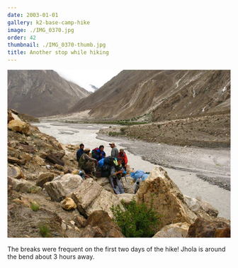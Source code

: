 ```yaml
---
date: 2003-01-01
gallery: k2-base-camp-hike
image: ./IMG_0370.jpg
order: 42
thumbnail: ./IMG_0370-thumb.jpg
title: Another stop while hiking
---
```


![Another stop while hiking](./IMG_0370.jpg)

The breaks were frequent on the first two days of the hike! Jhola is around the bend about 3 hours away.